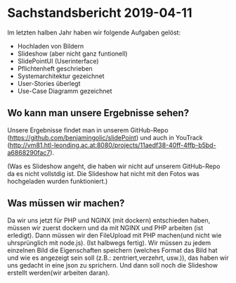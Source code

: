 # Sachstandsbericht 2019-04-11

Im letzten halben Jahr haben wir folgende Aufgaben gelöst:

* Hochladen von Bildern
* Slideshow (aber nicht ganz funtionell)
* SlidePointUI (Userinterface)
* Pflichtenheft geschrieben
* Systemarchitektur gezeichnet
* User-Stories überlegt
* Use-Case Diagramm gezeichnet


## Wo kann man unsere Ergebnisse sehen?

Unsere Ergebnisse findet man in unserem GitHub-Repo (https://github.com/benjamingolic/slidePoint) und auch in YouTrack (http://vm81.htl-leonding.ac.at:8080/projects/11aedf38-40ff-4ffb-b5bd-a6868290fac7).

(Was es Slideshow angeht, die haben wir nicht auf unserem GitHub-Repo da es nicht vollstdig ist. Die Slideshow hat nicht mit den Fotos was hochgeladen wurden funktioniert.)

## Was müssen wir machen?

Da wir uns jetzt für PHP und NGINX (mit dockern) entschieden haben, müssen wir zuerst dockern und da mit NGINX und PHP arbeiten (ist erledigt). 
Dann müssen wir den FileUpload mit PHP machen(und nicht wie uhrsprünglich mit node.js). (Ist halbwegs fertig). 
Wir müssen zu jedem einzelnen Bild die Eigenschaften speichern (welches Format das Bild hat und wie es angezeigt sein soll (z.B.: zentriert,verzehrt, usw.)), das haben wir uns gedacht in eine json zu sprichern. Und dann soll noch die Slideshow erstellt werden(wir arbeiten daran).